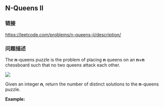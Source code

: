 ## N-Queens II  
### 链接  
https://leetcode.com/problems/n-queens-ii/description/  
### 问题描述
The **n**-queens puzzle is the problem of placing **n** queens on an **n**&times;**n** chessboard such that no two queens attack each other.

<img src="https://leetcode.com/static/images/problemset/8-queens.png" />

Given an integer&nbsp;**n**, return the number of&nbsp;distinct solutions to the&nbsp;**n**-queens puzzle.

**Example:**
